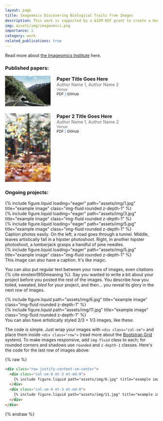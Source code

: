 ```yaml
---
layout: page
title: Imageomics Discovering Biological Traits from Images
description: This work is supported by a $15M NSF grant to create a Harnessing Data Revolution (HDR) Institute on Imageomics, a brand-new field in biology where images are used as the source of information about life, powered by novel advances in knowledge-guided ML (KGML). We are developing methods that make use of varying forms of structured biological knowledge (e.g., anatomy ontologies and phylogenies) to guide the training of ML models on images of organisms (e.g., fishes or butterflies) for a variety of downstream tasks such as species classification, image reconstruction, and trait discovery. This is in collaboration with computer scientists and biologists across 11 institutions, led by the Ohio State University (OSU).
img: assets/img/imageomics.png
importance: 1
category: work
related_publications: true
---
```


Read more about <a href="https://imageomics.osu.edu/">the Imageomics Institute</a> here.

### Published papers:
<div style="display: flex; align-items: flex-start; margin-bottom: 20px;">
    <div style="flex: 0 0 auto; margin-right: 20px;">
        <img src="/assets/img/1.jpg" alt="Thumbnail" style="max-width: 150px; height: auto;">
    </div>
    <div style="flex: 1 1 auto;">
        <h2 style="margin: 0; font-size: 16px;">Paper Title Goes Here</h2>
        <p style="margin: 0; font-size: 14px; color: #666;">Author Name 1, Author Name 2</p>
        <p style="margin: 0; font-size: 12px; color: #666;">Venue</p>
        <p style="margin: 0; font-size: 12px; color: #007bff;">
            <a href="https://sites.google.com/view/fgvc11" style="text-decoration: none;">PDF</a> |
            <a href="https://sites.google.com/view/fgvc11" style="text-decoration: none;">GitHub</a>
        </p>
    </div>
</div>

<div style="display: flex; align-items: flex-start; margin-bottom: 20px;">
    <div style="flex: 0 0 auto; margin-right: 20px;">
        <img src="/assets/img/2.jpg" alt="Thumbnail" style="max-width: 150px; height: auto;">
    </div>
    <div style="flex: 1 1 auto;">
        <h2 style="margin: 0; font-size: 16px;">Paper 2 Title Goes Here</h2>
        <p style="margin: 0; font-size: 14px; color: #666;">Author Name 1, Author Name 2</p>
        <p style="margin: 0; font-size: 12px; color: #666;">Venue</p>
        <p style="margin: 0; font-size: 12px; color: #007bff;">
            <a href="https://sites.google.com/view/fgvc11" style="text-decoration: none;">PDF</a> |
            <a href="https://sites.google.com/view/fgvc11" style="text-decoration: none;">GitHub</a>
        </p>
    </div>
</div>


### Ongoing projects:

<!-- Every project has a beautiful feature showcase page.
# It's easy to include images in a flexible 3-column grid format.
# Make your photos 1/3, 2/3, or full width.

# To give your project a background in the portfolio page, just add the img tag to the front matter like so:

    ---
    layout: page
    title: project
    description: a project with a background image
    img: /assets/img/12.jpg
    ---
-->
<div class="row">
    <div class="col-sm mt-3 mt-md-0">
        {% include figure.liquid loading="eager" path="assets/img/1.jpg" title="example image" class="img-fluid rounded z-depth-1" %}
    </div>
    <div class="col-sm mt-3 mt-md-0">
        {% include figure.liquid loading="eager" path="assets/img/3.jpg" title="example image" class="img-fluid rounded z-depth-1" %}
    </div>
    <div class="col-sm mt-3 mt-md-0">
        {% include figure.liquid loading="eager" path="assets/img/5.jpg" title="example image" class="img-fluid rounded z-depth-1" %}
    </div>
</div>
<div class="caption">
    Caption photos easily. On the left, a road goes through a tunnel. Middle, leaves artistically fall in a hipster photoshoot. Right, in another hipster photoshoot, a lumberjack grasps a handful of pine needles.
</div>
<div class="row">
    <div class="col-sm mt-3 mt-md-0">
        {% include figure.liquid loading="eager" path="assets/img/5.jpg" title="example image" class="img-fluid rounded z-depth-1" %}
    </div>
</div>
<div class="caption">
    This image can also have a caption. It's like magic.
</div>

You can also put regular text between your rows of images, even citations {% cite einstein1950meaning %}.
Say you wanted to write a bit about your project before you posted the rest of the images.
You describe how you toiled, sweated, _bled_ for your project, and then... you reveal its glory in the next row of images.

<div class="row justify-content-sm-center">
    <div class="col-sm-8 mt-3 mt-md-0">
        {% include figure.liquid path="assets/img/6.jpg" title="example image" class="img-fluid rounded z-depth-1" %}
    </div>
    <div class="col-sm-4 mt-3 mt-md-0">
        {% include figure.liquid path="assets/img/11.jpg" title="example image" class="img-fluid rounded z-depth-1" %}
    </div>
</div>
<div class="caption">
    You can also have artistically styled 2/3 + 1/3 images, like these.
</div>

The code is simple.
Just wrap your images with `<div class="col-sm">` and place them inside `<div class="row">` (read more about the <a href="https://getbootstrap.com/docs/4.4/layout/grid/">Bootstrap Grid</a> system).
To make images responsive, add `img-fluid` class to each; for rounded corners and shadows use `rounded` and `z-depth-1` classes.
Here's the code for the last row of images above:

{% raw %}

```html
<div class="row justify-content-sm-center">
  <div class="col-sm-8 mt-3 mt-md-0">
    {% include figure.liquid path="assets/img/6.jpg" title="example image" class="img-fluid rounded z-depth-1" %}
  </div>
  <div class="col-sm-4 mt-3 mt-md-0">
    {% include figure.liquid path="assets/img/11.jpg" title="example image" class="img-fluid rounded z-depth-1" %}
  </div>
</div>
```

{% endraw %}
